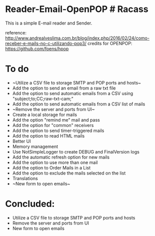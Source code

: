 # Reader-Email-OpenPOP # Racass #


This is a simple E-mail reader and Sender.

reference: http://www.andrealveslima.com.br/blog/index.php/2016/02/24/como-receber-e-mails-no-c-utilizando-pop3/
credits for OPENPOP: https://github.com/foens/hpop




# To do

* ~Utilize a CSV file to storage SMTP and POP ports and hosts~
* Add the option to send an email from a raw txt file
* Add the option to send automatic emails from a CSV using "subject;to;CC;raw-txt-cam;"
* Add the option to send automatic emails from a CSV list of mails
* ~Remove the server and ports from UI~
* Create a local storage for mails
* Add the option "remind me" mail and pass
* Add the option for "common" receivers
* Add the option to send timer-triggered mails
* Add the option to read HTML mails
* Better UI
* Memory management
* Use NotSimpleLogger to create DEBUG and FinalVersion logs
* Add the automatic refresh option for new mails
* Add the option to use more than one mail
* Add the option to Order Mails in a List 
* Add the option to exclude the mails selected on the list
* Translations
* ~New form to open emails~


# Concluded:

* Utilize a CSV file to storage SMTP and POP ports and hosts
* Remove the server and ports from UI
* New form to open emails

